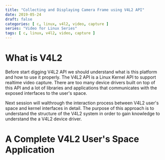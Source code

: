 ```yaml
---
title: "Collecting and Displaying Camera Frame using V4L2 API"
date: 2019-05-24
draft: false
categories: [ c, linux, v4l2, video, capture ]
series: "Video for Linux Series"
tags: [ c, linux, v4l2, video, capture ]
---
```


# What is V4L2

Before start digging V4L2 API we should understand what is this platform and how to use it properly. The V4L2 API is a Linux Kernel API to support realtime video capture. There are too many device drivers built on top of this API and a lot of libraries and applications that communicates with the exposed interfaces to the user's space.

Next session will walthrough the interaction process between V4L2 user's space and kernel interfaces in detail. The purpose of this approach is to understand the structure of the V4L2 system in order to gain knowledge to understand the a V4L2 device driver.

# A Complete V4L2 User's Space Application

```c
```

